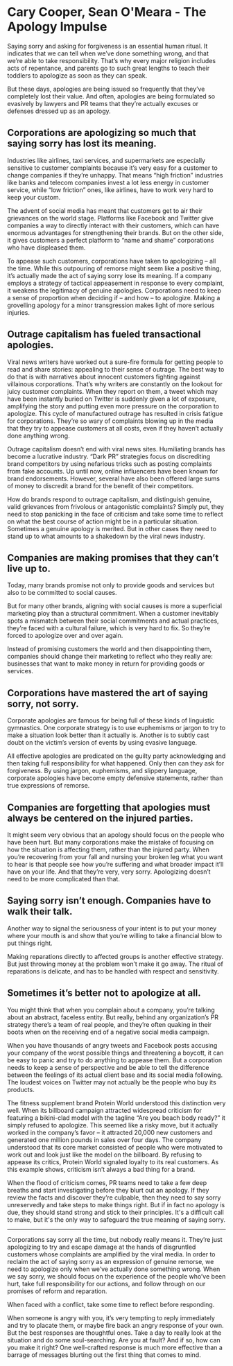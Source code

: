 # Cary Cooper, Sean O'Meara - The Apology Impulse

Saying sorry and asking for forgiveness is an essential human ritual. It indicates that we can tell when we’ve done something wrong, and that we’re able to take responsibility. That’s why every major religion includes acts of repentance, and parents go to such great lengths to teach their toddlers to apologize as soon as they can speak.&#x20;

But these days, apologies are being issued so frequently that they’ve completely lost their value. And often, apologies are being formulated so evasively by lawyers and PR teams that they’re actually excuses or defenses dressed up as an apology.

## Corporations are apologizing so much that saying sorry has lost its meaning.

Industries like airlines, taxi services, and supermarkets are especially sensitive to customer complaints because it’s very easy for a customer to change companies if they’re unhappy. That means “high friction” industries like banks and telecom companies invest a lot less energy in customer service, while “low friction” ones, like airlines, have to work very hard to keep your custom.

The advent of social media has meant that customers get to air their grievances on the world stage. Platforms like Facebook and Twitter give companies a way to directly interact with their customers, which can have enormous advantages for strengthening their brands. But on the other side, it gives customers a perfect platform to “name and shame” corporations who have displeased them.&#x20;

To appease such customers, corporations have taken to apologizing – all the time. While this outpouring of remorse might seem like a positive thing, it’s actually made the act of saying sorry lose its meaning. If a company employs a strategy of tactical appeasement in response to every complaint, it weakens the legitimacy of genuine apologies. Corporations need to keep a sense of proportion when deciding if – and how – to apologize. Making a grovelling apology for a minor transgression makes light of more serious injuries.

## Outrage capitalism has fueled transactional apologies.

Viral news writers have worked out a sure-fire formula for getting people to read and share stories: appealing to their sense of outrage. The best way to do that is with narratives about innocent customers fighting against villainous corporations. That’s why writers are constantly on the lookout for juicy customer complaints. When they report on them, a tweet which may have been instantly buried on Twitter is suddenly given a lot of exposure, amplifying the story and putting even more pressure on the corporation to apologize. This cycle of manufactured outrage has resulted in crisis fatigue for corporations. They’re so wary of complaints blowing up in the media that they try to appease customers at all costs, even if they haven’t actually done anything wrong.

Outrage capitalism doesn’t end with viral news sites. Humiliating brands has become a lucrative industry. “Dark PR” strategies focus on discrediting brand competitors by using nefarious tricks such as posting complaints from fake accounts. Up until now, online influencers have been known for brand endorsements. However, several have also been offered large sums of money to discredit a brand for the benefit of their competitors.&#x20;

How do brands respond to outrage capitalism, and distinguish genuine, valid grievances from frivolous or antagonistic complaints? Simply put, they need to stop panicking in the face of criticism and take some time to reflect on what the best course of action might be in a particular situation. Sometimes a genuine apology is merited. But in other cases they need to stand up to what amounts to a shakedown by the viral news industry.

## Companies are making promises that they can’t live up to.

Today, many brands promise not only to provide goods and services but also to be committed to social causes.

But for many other brands, aligning with social causes is more a superficial marketing ploy than a structural commitment. When a customer inevitably spots a mismatch between their social commitments and actual practices, they’re faced with a cultural failure, which is very hard to fix. So they’re forced to apologize over and over again.

Instead of promising customers the world and then disappointing them, companies should change their marketing to reflect who they really are: businesses that want to make money in return for providing goods or services.

## Corporations have mastered the art of saying sorry, not sorry.

Corporate apologies are famous for being full of these kinds of linguistic gymnastics. One corporate strategy is to use euphemisms or jargon to try to make a situation look better than it actually is. Another is to subtly cast doubt on the victim’s version of events by using evasive language.

All effective apologies are predicated on the guilty party acknowledging and then taking full responsibility for what happened. Only then can they ask for forgiveness. By using jargon, euphemisms, and slippery language, corporate apologies have become empty defensive statements, rather than true expressions of remorse.

## Companies are forgetting that apologies must always be centered on the injured parties.

It might seem very obvious that an apology should focus on the people who have been hurt. But many corporations make the mistake of focusing on how the situation is affecting them, rather than the injured party. When you’re recovering from your fall and nursing your broken leg what you want to hear is that people see how you’re suffering and what broader impact it’ll have on your life. And that they’re very, very sorry. Apologizing doesn’t need to be more complicated than that.

## Saying sorry isn’t enough. Companies have to walk their talk.

Another way to signal the seriousness of your intent is to put your money where your mouth is and show that you’re willing to take a financial blow to put things right.

Making reparations directly to affected groups is another effective strategy. But just throwing money at the problem won’t make it go away. The ritual of reparations is delicate, and has to be handled with respect and sensitivity.

## Sometimes it’s better not to apologize at all.

You might think that when you complain about a company, you’re talking about an abstract, faceless entity. But really, behind any organization’s PR strategy there’s a team of real people, and they’re often quaking in their boots when on the receiving end of a negative social media campaign.

When you have thousands of angry tweets and Facebook posts accusing your company of the worst possible things and threatening a boycott, it can be easy to panic and try to do anything to appease them. But a corporation needs to keep a sense of perspective and be able to tell the difference between the feelings of its actual client base and its social media following. The loudest voices on Twitter may not actually be the people who buy its products.

The fitness supplement brand Protein World understood this distinction very well. When its billboard campaign attracted widespread criticism for featuring a bikini-clad model with the tagline “Are you beach body ready?” it simply refused to apologize. This seemed like a risky move, but it actually worked in the company’s favor – it attracted 20,000 new customers and generated one million pounds in sales over four days. The company understood that its core market consisted of people who were motivated to work out and look just like the model on the billboard. By refusing to appease its critics, Protein World signaled loyalty to its real customers. As this example shows, criticism isn’t always a bad thing for a brand.

When the flood of criticism comes, PR teams need to take a few deep breaths and start investigating before they blurt out an apology. If they review the facts and discover they’re culpable, then they need to say sorry unreservedly and take steps to make things right. But if in fact no apology is due, they should stand strong and stick to their principles. It's a difficult call to make, but it's the only way to safeguard the true meaning of saying sorry.

***

Corporations say sorry all the time, but nobody really means it. They’re just apologizing to try and escape damage at the hands of disgruntled customers whose complaints are amplified by the viral media. In order to reclaim the act of saying sorry as an expression of genuine remorse, we need to apologize only when we’ve actually done something wrong. When we say sorry, we should focus on the experience of the people who’ve been hurt, take full responsibility for our actions, and follow through on our promises of reform and reparation.

When faced with a conflict, take some time to reflect before responding.

When someone is angry with you, it’s very tempting to reply immediately and try to placate them, or maybe fire back an angry response of your own. But the best responses are thoughtful ones. Take a day to really look at the situation and do some soul-searching. Are you at fault? And if so, how can you make it right? One well-crafted response is much more effective than a barrage of messages blurting out the first thing that comes to mind.
